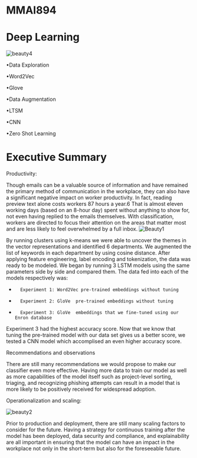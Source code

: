 # MMAI894
# Deep Learning
![beauty4](https://user-images.githubusercontent.com/67903463/160304953-87bccf5b-b285-4114-b206-31b2ec113e05.png)




•Data Exploration

•Word2Vec

•Glove

•Data Augmentation

•LTSM

•CNN

•Zero Shot Learning


# Executive Summary 

Productivity: 

Though emails can be a valuable source of information and have remained the primary method of communication in the workplace, they can also have a significant negative impact on worker productivity. In fact, reading preview text alone costs workers 87 hours a year.6 That is almost eleven working days (based on an 8-hour day) spent without anything to show for, not even having replied to the emails themselves. With classification, workers are directed to focus their attention on the areas that matter most and are less likely to feel overwhelmed by a full inbox. 
![Beauty1](https://user-images.githubusercontent.com/67903463/160304263-d4718d04-e3c3-4d88-804f-58616e337d98.png)

By running clusters using k-means we were able to uncover the themes in the vector representations and identified 6 departments. We augmented the list of keywords in each department by using cosine distance. After applying feature engineering, label encoding and tokenization, the data was ready to be modeled. We began by running 3 LSTM models using the same parameters side by side and compared them. The data fed into each of the models respectively was: 

-       Experiment 1: Word2Vec pre-trained embeddings without tuning  

-       Experiment 2: GloVe  pre-trained embeddings without tuning  

-       Experiment 3: GloVe  embeddings that we fine-tuned using our Enron database 

Experiment 3 had the highest accuracy score. Now that we know that tuning the pre-trained model with our data set gives us a better score, we tested a CNN model which accomplised an even higher accuracy score.  

Recommendations and observations 

There are still many recommendations we would propose to make our classifier even more effective. Having more data to train our model as well as more capabilities of the model itself such as project-level sorting, triaging, and recognizing phishing attempts can result in a model that is more likely to be positively received for widespread adoption. 

Operationalization and scaling: 


![beauty2](https://user-images.githubusercontent.com/67903463/160304269-fb017d40-dc1a-468b-ae33-7dd89e6bb872.png)

Prior to production and deployment, there are still many scaling factors to consider for the future. Having a strategy for continuous training after the model has been deployed, data security and compliance, and explainability are all important in ensuring that the model can have an impact in the workplace not only in the short-term but also for the foreseeable future. 
